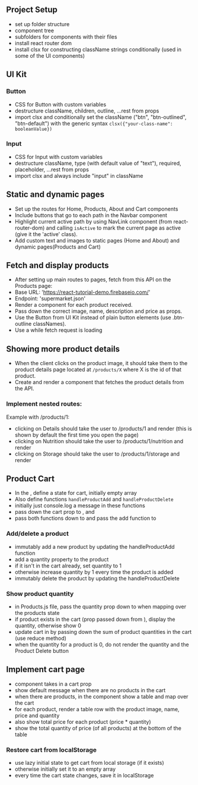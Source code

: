 ## Project Setup

- set up folder structure
- component tree
- subfolders for components with their files
- install react router dom
- install clsx for constructing className strings conditionally (used in some of the UI components)

## UI Kit

### Button

- CSS for Button with custom variables
- destructure className, children, outline, ...rest from props
- import clsx and conditionally set the className ("btn", "btn-outlined", "btn-default") with the generic syntax `clsx({"your-class-name": booleanValue}) `

### Input

- CSS for Input with custom variables
- destructure className, type (with default value of "text"), required, placeholder, ...rest from props
- import clsx and always include "input" in className

## Static and dynamic pages

- Set up the routes for Home, Products, About and Cart components
- Include buttons that go to each path in the Navbar component
- Highlight current active path by using NavLink component (from react-router-dom) and calling `isActive` to mark the current page as active (give it the 'active' class).
- Add custom text and images to static pages (Home and About) and dynamic pages(Products and Cart)

## Fetch and display products

- After setting up main routes to pages, fetch from this API on the Products page:
- Base URL: 'https://react-tutorial-demo.firebaseio.com/'
- Endpoint: 'supermarket.json'
- Render a <Product /> component for each product received.
- Pass down the correct image, name, description and price as props.
- Use the Button from UI Kit instead of plain button elements (use .btn-outline classNames).
- Use a <Loader /> while fetch request is loading

## Showing more product details

- When the client clicks on the product image, it should take them to the product details page located at `/products/X` where X is the id of that product.
- Create and render a <ProductDetails /> component that fetches the product details from the API.

### Implement nested routes:

Example with /products/1:

- clicking on Details should take the user to /products/1 and render <ProductDetailInfo /> (this is shown by default the first time you open the page)
- clicking on Nutrition should take the user to /products/1/nutrition and render <ProductDetailNutrition />
- clicking on Storage should take the user to /products/1/storage and render <ProductDetailStorage />

## Product Cart

- In the <App  />, define a state for cart, initially empty array
- Also define functions `handleProductAdd` and `handleProductDelete`
- initially just console.log a message in these functions
- pass down the cart prop to <Navbar />, <Product /> and <Cart />
- pass both functions down to <Product /> and pass the add function to <ProductDetailsInfo />

### Add/delete a product

- immutably add a new product by updating the handleProductAdd function
- add a quantity property to the product
- if it isn't in the cart already, set quantity to 1
- otherwise increase quantity by 1 every time the product is added
- immutably delete the product by updating the handleProductDelete

### Show product quantity

- in Products.js file, pass the quantity prop down to <Product /> when mapping over the products state
- if product exists in the cart (prop passed down from <App />), display the quantity, otherwise show 0
- update cart in <Navbar /> by passing down the sum of product quantities in the cart (use reduce method)
- when the quantity for a product is 0, do not render the quantity and the Product Delete button

## Implement cart page

- <Cart /> component takes in a cart prop
- show default message when there are no products in the cart
- when there are products, in the <Cart /> component show a table and map over the cart
- for each product, render a table row with the product image, name, price and quantity
- also show total price for each product (price \* quantity)
- show the total quantity of price (of all products) at the bottom of the table

### Restore cart from localStorage

- use lazy initial state to get cart from local storage (if it exists)
- otherwise initially set it to an empty array
- every time the cart state changes, save it in localStorage
